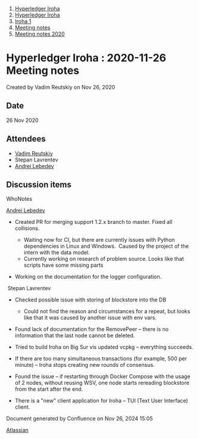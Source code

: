 1. [Hyperledger Iroha](index.html)
2. [Hyperledger Iroha](Hyperledger-Iroha_20873224.html)
3. [Iroha 1](Iroha-1_21015959.html)
4. [Meeting notes](Meeting-notes_21016018.html)
5. [Meeting notes 2020](Meeting-notes-2020_21016022.html)

# Hyperledger Iroha : 2020-11-26 Meeting notes

Created by Vadim Reutskiy on Nov 26, 2020

## Date

26 Nov 2020

## Attendees

- [Vadim Reutskiy](https://lf-hyperledger.atlassian.net/wiki/people/5b8d04b72786fb2bf79a7405?ref=confluence)
- Stepan Lavrentev
- [Andrei Lebedev](https://lf-hyperledger.atlassian.net/wiki/people/557058:c02f1b3d-42e6-4519-ba84-2d0476dccbc9?ref=confluence)

## Discussion items

WhoNotes

[Andrei Lebedev](https://lf-hyperledger.atlassian.net/wiki/people/557058:c02f1b3d-42e6-4519-ba84-2d0476dccbc9?ref=confluence)

- Created PR for merging support 1.2.x branch to master. Fixed all collisions.
  
  - Waiting now for CI, but there are currently issues with Python dependencies in Linux and Windows.  Caused by the project of the intern with the data model.
  - Currently working on research of problem source. Looks like that scripts have some missing parts
- Working on the documentation for the logger configuration.

 Stepan Lavrentev

- Checked possible issue with storing of blockstore into the DB
  
  - Could not find the reason and circumstances for a repeat, but looks like that it was caused by another issue with env vars.
- Found lack of documentation for the RemovePeer – there is no information that the last node cannot be deleted.
- Tried to build Iroha on Big Sur vis updated vcpkg – everything succeeds.
- If there are too many simultaneous transactions (for example, 500 per minute) – Iroha stops creating new rounds of consensus.
- Found the issue – if restarting through Docker Compose with the usage of 2 nodes, without reusing WSV, one node starts rereading blockstore from the start after the end.
- There is a "new" client application for Iroha – TUI (Text User Interface) client.

Document generated by Confluence on Nov 26, 2024 15:05

[Atlassian](http://www.atlassian.com/)
